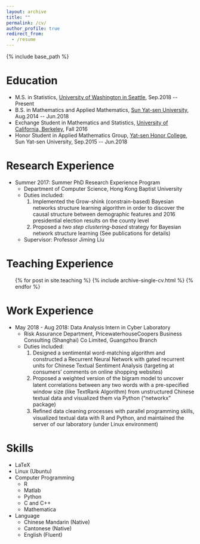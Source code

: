 ```yaml
---
layout: archive
title: ""
permalink: /cv/
author_profile: true
redirect_from:
  - /resume
---
```


{% include base_path %}

Education
======
* M.S. in Statistics, [University of Washington in Seattle](http://www.washington.edu/), Sep.2018 -- Present
* B.S. in Mathematics and Applied Mathematics, [Sun Yat-sen University](http://www.sysu.edu.cn/2012/en/index.htm), Aug.2014 -- Jun.2018
* Exchange Student in Mathematics and Statistics, [University of California, Berkeley](http://www.berkeley.edu/), Fall 2016
* Honor Student in Applied Mathematics Group, [Yat-sen Honor College](http://yss.sysu.edu.cn/EnVersion/Index.aspx), Sun Yat-sen University, Sep.2015 -- Jun.2018

Research Experience
======
* Summer 2017: Summer PhD Research Experience Program  
  * Department of Computer Science, Hong Kong Baptist University
  * Duties included: 
    1. Implemented the Grow-shink (constrain-based) Bayesian networks structure learning algorithm in order to discover the causal structure between demographic features and 2016 presidential election results on the county level
    2. Proposed a _two step clustering-based_ strategy for Bayesian network structure learning (See publications for details)
  * Supervisor: Professor Jiming Liu

Teaching Experience
======
   <ul>{% for post in site.teaching %}
      {% include archive-single-cv.html %}
   {% endfor %}</ul>
   
Work Experience
======
* May 2018 - Aug 2018: Data Analysis Intern in Cyber Laboratory
  * Risk Assurance Department, PricewaterhouseCoopers Business Consulting (Shanghai) Co Limited, Guangzhou Branch
  * Duties included:
    1. Designed a sentimental word-matching algorithm and constructed a Recurrent Neural Network with gated recurrent units for Chinese Textual Sentiment Analysis (targeting at consumers’ comments on online shopping websites)
    2. Proposed a weighted version of the bigram model to uncover latent correlations between any two words with a pre-speciﬁed window size (like TextRank Algorithm) from unstructured Chinese textual data and visualized them via Python (“networkx” package)
    3. Reﬁned data cleaning processes with parallel programming skills, visualized textual data with R and Python, and maintained the server of our laboratory (under Linux environment)

Skills
======
* LaTeX
* Linux (Ubuntu)
* Computer Programming
  * R
  * Matlab
  * Python
  * C and C++
  * Mathematica
* Language
  * Chinese Mandarin (Native)
  * Cantonese (Native)
  * English (Fluent)

<!--
Publications
======
  <ul>{% for post in site.publications %}
    {% include archive-single-cv.html %}
  {% endfor %}</ul>
-->
<!--
Talks
======
  <ul>{% for post in site.talks %}
    {% include archive-single-talk-cv.html %}
  {% endfor %}</ul>
  -->
  

  
